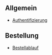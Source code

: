 ## Allgemein
- [Authentifizierung](authentifizierung.md)

## Bestellung
- [Bestellablauf](bestellablauf.md)
